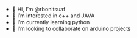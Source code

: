 - 👋 Hi, I’m @rbonitsuaf
- 👀 I’m interested in c++ and JAVA
- 🌱 I’m currently learning python
- 💞️ I’m looking to collaborate on arduino projects
<!---
rbonitsuaf/rbonitsuaf is a ✨ special ✨ repository because its `README.md` (this file) appears on your GitHub profile.
You can click the Preview link to take a look at your changes.
--->
